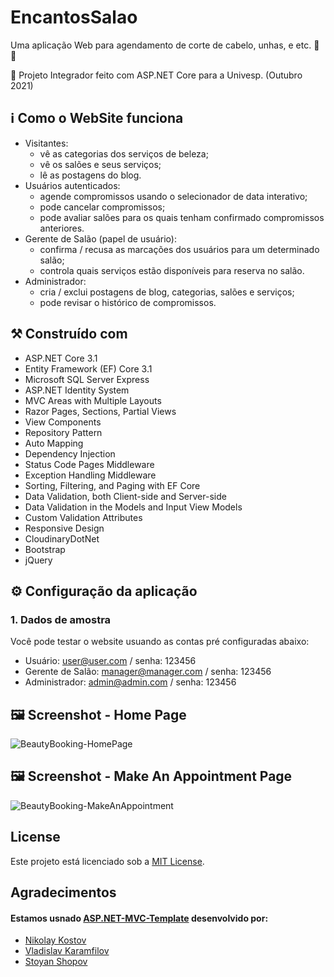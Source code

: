 # EncantosSalao

Uma aplicação Web para agendamento de corte de cabelo, unhas, e etc. :calendar: :nail_care:

:dart:  Projeto Integrador feito com ASP.NET Core para a Univesp. (Outubro 2021) 

## :information_source: Como o WebSite funciona

- Visitantes: 
  - vê as categorias dos serviços de beleza;
  - vê os salões e seus serviços;
  - lê as postagens do blog.
- Usuários autenticados:
  - agende compromissos usando o selecionador de data interativo; 
  - pode cancelar compromissos; 
  - pode avaliar salões para os quais tenham confirmado compromissos anteriores.  
- Gerente de Salão (papel de usuário):
  - confirma / recusa as marcações dos usuários para um determinado salão; 
  - controla quais serviços estão disponíveis para reserva no salão.
- Administrador:
  - cria / exclui postagens de blog, categorias, salões e serviços; 
  - pode revisar o histórico de compromissos.

## :hammer_and_pick: Construído com

- ASP.NET Core 3.1
- Entity Framework (EF) Core 3.1
- Microsoft SQL Server Express
- ASP.NET Identity System
- MVC Areas with Multiple Layouts
- Razor Pages, Sections, Partial Views
- View Components
- Repository Pattern
- Auto Мapping
- Dependency Injection
- Status Code Pages Middleware
- Exception Handling Middleware
- Sorting, Filtering, and Paging with EF Core
- Data Validation, both Client-side and Server-side
- Data Validation in the Models and Input View Models
- Custom Validation Attributes
- Responsive Design
- CloudinaryDotNet
- Bootstrap
- jQuery

## :gear: Configuração da aplicação

### 1. Dados de amostra
Você pode testar o website usuando as contas pré configuradas abaixo:
  - Usuário: user@user.com / senha: 123456
  - Gerente de Salão: manager@manager.com / senha: 123456
  - Administrador: admin@admin.com / senha: 123456
 

## :framed_picture: Screenshot - Home Page

![BeautyBooking-HomePage](https://res.cloudinary.com/beauty-booking/image/upload/v1588865868/SCREENSHOTS/1-home_orn9ng.png)

## :framed_picture: Screenshot - Make An Appointment Page

![BeautyBooking-MakeAnAppointment](https://res.cloudinary.com/beauty-booking/image/upload/v1588865868/SCREENSHOTS/4-make-an-appointment_zclidt.png)

## License

Este projeto está licenciado sob a [MIT License](LICENSE).

## Agradecimentos

#### Estamos usnado [ASP.NET-MVC-Template](https://github.com/NikolayIT/ASP.NET-MVC-Template) desenvolvido por:
- [Nikolay Kostov](https://github.com/NikolayIT)
- [Vladislav Karamfilov](https://github.com/vladislav-karamfilov)
- [Stoyan Shopov](https://github.com/StoyanShopov)
